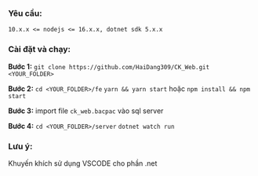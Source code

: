 ### Yêu cầu:

`10.x.x <= nodejs <= 16.x.x, dotnet sdk 5.x.x`

### Cài đặt và chạy:

**Bước 1:**
`git clone https://github.com/HaiDang309/CK_Web.git <YOUR_FOLDER>`

**Bước 2:**
`cd <YOUR_FOLDER>/fe`
`yarn && yarn start` hoặc `npm install && npm start`

**Bước 3:**
import file `ck_web.bacpac` vào sql server

**Bước 4:**
`cd <YOUR_FOLDER>/server`
`dotnet watch run`

### Lưu ý:

Khuyến khích sử dụng VSCODE cho phần .net
